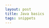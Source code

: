 ```yaml
---
layout: post
title: Java basics
tags: snippets
---
```


<script src="https://gist.github.com/selimslab/639d12b92ce427370e3323118f11679d.js"></script>
